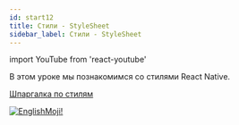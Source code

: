 ```yaml
---
id: start12
title: Стили - StyleSheet
sidebar_label: Стили - StyleSheet
---
```


import YouTube from 'react-youtube'

В этом уроке мы познакомимся со стилями React Native.

<YouTube videoId='vZpjqARPhFA' />

[Шпаргалка по стилям](https://github.com/vhpoet/react-native-styling-cheat-sheet)

[![EnglishMoji!](/img/logo/englishmoji.png)](https://link-to.app/xvh7Ush9kl)
